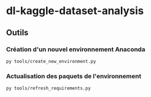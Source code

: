 # dl-kaggle-dataset-analysis

## Outils

### Création d'un nouvel environnement Anaconda

```batch script
py tools/create_new_environment.py
```

### Actualisation des paquets de l'environnement

```batch script
py tools/refresh_requirements.py
```

